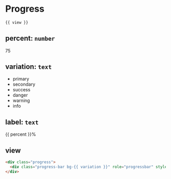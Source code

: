 # Progress

```html
{{ view }}
```

## percent: `number`
75

## variation: `text`
- primary
- secondary
- success
- danger
- warning
- info

## label: `text`
{{ percent }}%

## view

```html
<div class="progress">
  <div class="progress-bar bg-{{ variation }}" role="progressbar" style="width: {{ percent }}%" aria-valuenow="{{ percent }}" aria-valuemin="0" aria-valuemax="100">{{ label }}</div>
</div>
```

